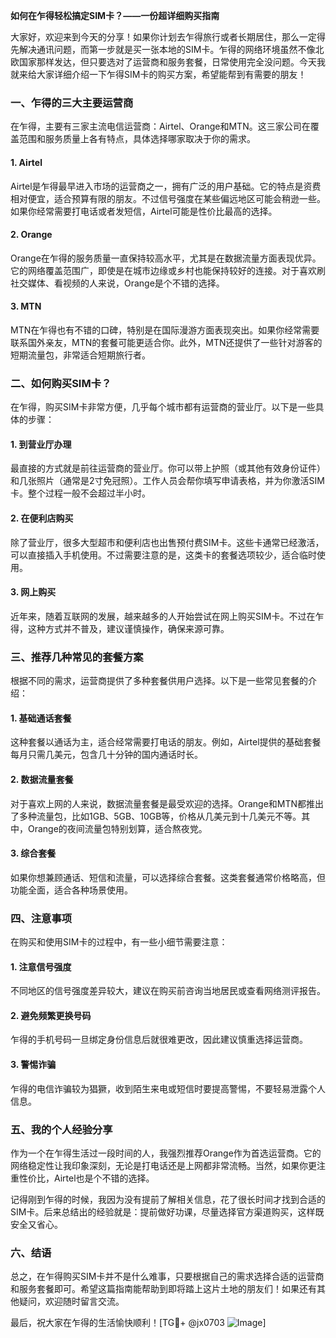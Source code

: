 **如何在乍得轻松搞定SIM卡？——一份超详细购买指南**

大家好，欢迎来到今天的分享！如果你计划去乍得旅行或者长期居住，那么一定得先解决通讯问题，而第一步就是买一张本地的SIM卡。乍得的网络环境虽然不像北欧国家那样发达，但只要选对了运营商和服务套餐，日常使用完全没问题。今天我就来给大家详细介绍一下乍得SIM卡的购买方案，希望能帮到有需要的朋友！

### 一、乍得的三大主要运营商

在乍得，主要有三家主流电信运营商：Airtel、Orange和MTN。这三家公司在覆盖范围和服务质量上各有特点，具体选择哪家取决于你的需求。

#### 1. Airtel
Airtel是乍得最早进入市场的运营商之一，拥有广泛的用户基础。它的特点是资费相对便宜，适合预算有限的朋友。不过信号强度在某些偏远地区可能会稍逊一些。如果你经常需要打电话或者发短信，Airtel可能是性价比最高的选择。

#### 2. Orange
Orange在乍得的服务质量一直保持较高水平，尤其是在数据流量方面表现优异。它的网络覆盖范围广，即使是在城市边缘或乡村也能保持较好的连接。对于喜欢刷社交媒体、看视频的人来说，Orange是个不错的选择。

#### 3. MTN
MTN在乍得也有不错的口碑，特别是在国际漫游方面表现突出。如果你经常需要联系国外亲友，MTN的套餐可能更适合你。此外，MTN还提供了一些针对游客的短期流量包，非常适合短期旅行者。

### 二、如何购买SIM卡？

在乍得，购买SIM卡非常方便，几乎每个城市都有运营商的营业厅。以下是一些具体的步骤：

#### 1. 到营业厅办理
最直接的方式就是前往运营商的营业厅。你可以带上护照（或其他有效身份证件）和几张照片（通常是2寸免冠照）。工作人员会帮你填写申请表格，并为你激活SIM卡。整个过程一般不会超过半小时。

#### 2. 在便利店购买
除了营业厅，很多大型超市和便利店也出售预付费SIM卡。这些卡通常已经激活，可以直接插入手机使用。不过需要注意的是，这类卡的套餐选项较少，适合临时使用。

#### 3. 网上购买
近年来，随着互联网的发展，越来越多的人开始尝试在网上购买SIM卡。不过在乍得，这种方式并不普及，建议谨慎操作，确保来源可靠。

### 三、推荐几种常见的套餐方案

根据不同的需求，运营商提供了多种套餐供用户选择。以下是一些常见套餐的介绍：

#### 1. 基础通话套餐
这种套餐以通话为主，适合经常需要打电话的朋友。例如，Airtel提供的基础套餐每月只需几美元，包含几十分钟的国内通话时长。

#### 2. 数据流量套餐
对于喜欢上网的人来说，数据流量套餐是最受欢迎的选择。Orange和MTN都推出了多种流量包，比如1GB、5GB、10GB等，价格从几美元到十几美元不等。其中，Orange的夜间流量包特别划算，适合熬夜党。

#### 3. 综合套餐
如果你想兼顾通话、短信和流量，可以选择综合套餐。这类套餐通常价格略高，但功能全面，适合各种场景使用。

### 四、注意事项

在购买和使用SIM卡的过程中，有一些小细节需要注意：

#### 1. 注意信号强度
不同地区的信号强度差异较大，建议在购买前咨询当地居民或查看网络测评报告。

#### 2. 避免频繁更换号码
乍得的手机号码一旦绑定身份信息后就很难更改，因此建议慎重选择运营商。

#### 3. 警惕诈骗
乍得的电信诈骗较为猖獗，收到陌生来电或短信时要提高警惕，不要轻易泄露个人信息。

### 五、我的个人经验分享

作为一个在乍得生活过一段时间的人，我强烈推荐Orange作为首选运营商。它的网络稳定性让我印象深刻，无论是打电话还是上网都非常流畅。当然，如果你更注重性价比，Airtel也是个不错的选择。

记得刚到乍得的时候，我因为没有提前了解相关信息，花了很长时间才找到合适的SIM卡。后来总结出的经验就是：提前做好功课，尽量选择官方渠道购买，这样既安全又省心。

### 六、结语

总之，在乍得购买SIM卡并不是什么难事，只要根据自己的需求选择合适的运营商和服务套餐即可。希望这篇指南能帮助到即将踏上这片土地的朋友们！如果还有其他疑问，欢迎随时留言交流。

最后，祝大家在乍得的生活愉快顺利！[TG💪+ @jx0703 ![Image](https://github.com/user-attachments/assets/dbca1d08-cadb-493c-b0ec-ad6f7a83f270)]